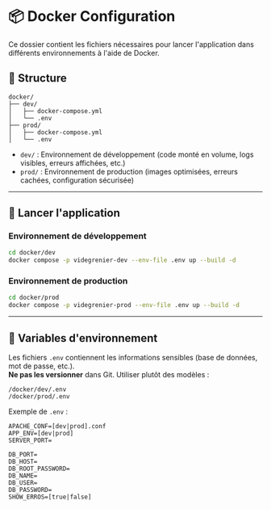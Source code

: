 # 📦 Docker Configuration

Ce dossier contient les fichiers nécessaires pour lancer l'application dans différents environnements à l'aide de Docker.

## 📁 Structure

```
docker/
├── dev/
│   ├── docker-compose.yml
│   └── .env
├── prod/
│   ├── docker-compose.yml
│   └── .env
```

- `dev/` : Environnement de développement (code monté en volume, logs visibles, erreurs affichées, etc.)
- `prod/` : Environnement de production (images optimisées, erreurs cachées, configuration sécurisée)

---

## 🚀 Lancer l'application

### Environnement de développement

```bash
cd docker/dev
docker compose -p videgrenier-dev --env-file .env up --build -d
```

### Environnement de production

```bash
cd docker/prod
docker compose -p videgrenier-prod --env-file .env up --build -d
```

---

## 🔐 Variables d'environnement

Les fichiers `.env` contiennent les informations sensibles (base de données, mot de passe, etc.).  
**Ne pas les versionner** dans Git. Utiliser plutôt des modèles :

```
/docker/dev/.env
/docker/prod/.env
```

Exemple de `.env` :

```env
APACHE_CONF=[dev|prod].conf
APP_ENV=[dev|prod]
SERVER_PORT=

DB_PORT=
DB_HOST=
DB_ROOT_PASSWORD=
DB_NAME=
DB_USER=
DB_PASSWORD=
SHOW_ERROS=[true|false]
```
